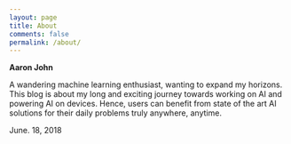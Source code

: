 ```yaml
---
layout: page
title: About
comments: false
permalink: /about/
---
```


**Aaron John**

A wandering machine learning enthusiast, wanting to expand my horizons. 
This blog is about my long and exciting journey towards working on AI and powering AI on devices. Hence, users can benefit from state of the art AI solutions for their daily problems truly anywhere, anytime.

June. 18, 2018
